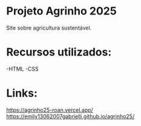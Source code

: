 # Projeto Agrinho 2025
Site sobre agricultura sustentável.

# Recursos utilizados: 
-HTML
-CSS

# Links: 
https://agrinho25-roan.vercel.app/
https://emily13062007gabrielli.github.io/agrinho25/
